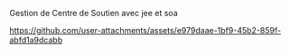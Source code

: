Gestion de Centre de Soutien avec jee et soa

https://github.com/user-attachments/assets/e979daae-1bf9-45b2-859f-abfd1a9dcabb
